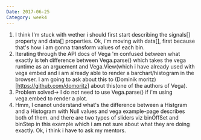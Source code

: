 ```yaml
---
Date: 2017-06-25
Category: week4
---
```

1. I think I'm stuck with wether i should first start describing the signals[] property and data[] properties. Ok, i'm moving with data[], first because that's how i am gonna transform values of each bin. 
2. Iterating through the API docs of Vega 'm confused between what exactly is teh difference between Vega.parse() which takes the vega runtime as an arguement and Vega.View(which i have already used with vega embed and i am already able to render a barchart/histogram in the browser. I am going to ask about this to (Dominik moritz)[https://github.com/domoritz] about this(one of the authors of Vega).
3. Problem solved-> I do not need to use Vega.parse() if i'm using vega.embed to render a plot.  
4. Hmm, I cnanot understand what's the difference between a Histgram and a Histogram with Null values and vega example-page describes both of them. and there are two types of sliders viz binOffSet and binStep in this example which i am not sure about what they are doing exactly. Ok, i think i have to ask my mentors.
